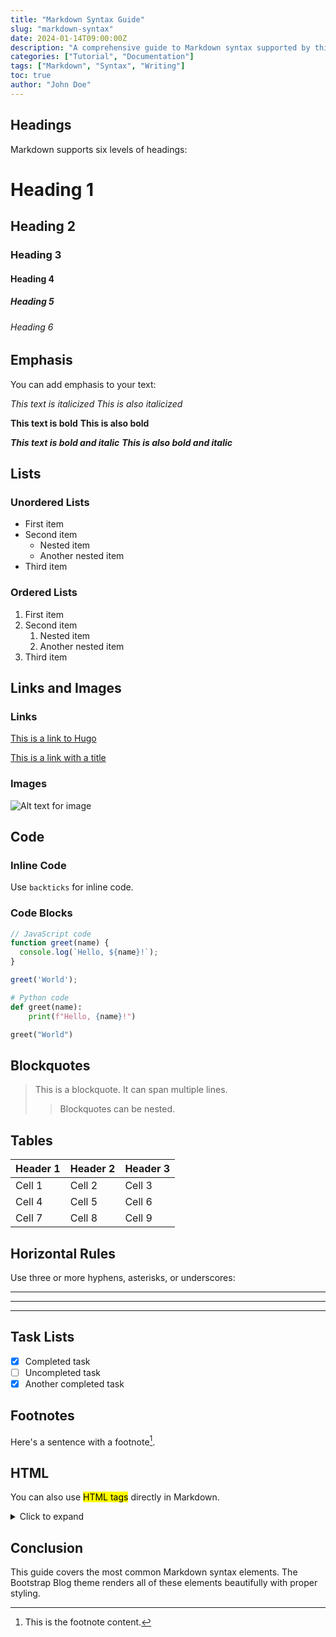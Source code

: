 ```yaml
---
title: "Markdown Syntax Guide"
slug: "markdown-syntax"
date: 2024-01-14T09:00:00Z
description: "A comprehensive guide to Markdown syntax supported by this theme"
categories: ["Tutorial", "Documentation"]
tags: ["Markdown", "Syntax", "Writing"]
toc: true
author: "John Doe"
---
```


## Headings

Markdown supports six levels of headings:

# Heading 1
## Heading 2
### Heading 3
#### Heading 4
##### Heading 5
###### Heading 6

## Emphasis

You can add emphasis to your text:

*This text is italicized*
_This is also italicized_

**This text is bold**
__This is also bold__

***This text is bold and italic***
___This is also bold and italic___

## Lists

### Unordered Lists

- First item
- Second item
  - Nested item
  - Another nested item
- Third item

### Ordered Lists

1. First item
2. Second item
   1. Nested item
   2. Another nested item
3. Third item

## Links and Images

### Links

[This is a link to Hugo](https://gohugo.io)

[This is a link with a title](https://gohugo.io "Hugo Static Site Generator")

### Images

![Alt text for image](/images/sample.jpg)

## Code

### Inline Code

Use `backticks` for inline code.

### Code Blocks

```javascript
// JavaScript code
function greet(name) {
  console.log(`Hello, ${name}!`);
}

greet('World');
```

```python
# Python code
def greet(name):
    print(f"Hello, {name}!")

greet("World")
```

## Blockquotes

> This is a blockquote.
> It can span multiple lines.
>
> > Blockquotes can be nested.

## Tables

| Header 1 | Header 2 | Header 3 |
|----------|----------|----------|
| Cell 1   | Cell 2   | Cell 3   |
| Cell 4   | Cell 5   | Cell 6   |
| Cell 7   | Cell 8   | Cell 9   |

## Horizontal Rules

Use three or more hyphens, asterisks, or underscores:

---

***

___

## Task Lists

- [x] Completed task
- [ ] Uncompleted task
- [x] Another completed task

## Footnotes

Here's a sentence with a footnote[^1].

[^1]: This is the footnote content.

## HTML

You can also use <mark>HTML tags</mark> directly in Markdown.

<details>
<summary>Click to expand</summary>

This is hidden content that can be expanded.

</details>

## Conclusion

This guide covers the most common Markdown syntax elements. The Bootstrap Blog theme renders all of these elements beautifully with proper styling.
